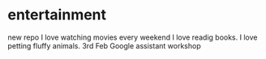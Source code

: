 # entertainment
new repo
I love watching movies every weekend
I love readig books.
I love petting  fluffy animals.
3rd Feb Google assistant workshop
